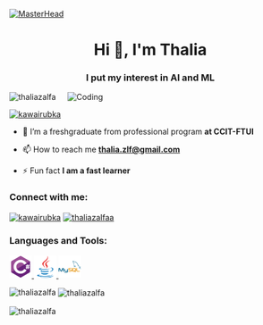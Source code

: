 [![MasterHead](https://i.pinimg.com/564x/8b/aa/5b/8baa5bb80ce306685aa46505ed299153.jpg)](https://thaliazalfa.io)
<h1 align="center">Hi 👋, I'm Thalia</h1>
<h3 align="center">I put my interest in AI and ML </h3>
<img align="right" alt="Coding" width="400" src="https://cdn.dribbble.com/users/1162077/screenshots/3848914/programmer.gif">

<p align="left"> <img src="https://komarev.com/ghpvc/?username=thaliazalfa&label=Profile%20views&color=0e75b6&style=flat" alt="thaliazalfa" /> </p>

<p align="left"> <a href="https://twitter.com/kawairubka" target="blank"><img src="https://img.shields.io/twitter/follow/kawairubka?logo=twitter&style=for-the-badge" alt="kawairubka" /></a> </p>

- 🌱 I’m a freshgraduate from professional program **at CCIT-FTUI**

- 📫 How to reach me **thalia.zlf@gmail.com**

- ⚡ Fun fact **I am a fast learner**

<h3 align="left">Connect with me:</h3>
<p align="left">
<a href="https://twitter.com/kawairubka" target="blank"><img align="center" src="https://raw.githubusercontent.com/rahuldkjain/github-profile-readme-generator/master/src/images/icons/Social/twitter.svg" alt="kawairubka" height="30" width="40" /></a>
<a href="https://instagram.com/thaliazalfaa" target="blank"><img align="center" src="https://raw.githubusercontent.com/rahuldkjain/github-profile-readme-generator/master/src/images/icons/Social/instagram.svg" alt="thaliazalfaa" height="30" width="40" /></a>
</p>

<h3 align="left">Languages and Tools:</h3>
<p align="left"> <a href="https://www.w3schools.com/cs/" target="_blank" rel="noreferrer"> <img src="https://raw.githubusercontent.com/devicons/devicon/master/icons/csharp/csharp-original.svg" alt="csharp" width="40" height="40"/> </a> <a href="https://www.java.com" target="_blank" rel="noreferrer"> <img src="https://raw.githubusercontent.com/devicons/devicon/master/icons/java/java-original.svg" alt="java" width="40" height="40"/> </a> <a href="https://www.mysql.com/" target="_blank" rel="noreferrer"> <img src="https://raw.githubusercontent.com/devicons/devicon/master/icons/mysql/mysql-original-wordmark.svg" alt="mysql" width="40" height="40"/> </a> </p>

<p><img align="left" src="https://github-readme-stats.vercel.app/api/top-langs?username=thaliazalfa&show_icons=true&locale=en&layout=compact" alt="thaliazalfa" /></p>

<p>&nbsp;<img align="center" src="https://github-readme-stats.vercel.app/api?username=thaliazalfa&show_icons=true&locale=en" alt="thaliazalfa" /></p>

<p><img align="center" src="https://github-readme-streak-stats.herokuapp.com/?user=thaliazalfa&" alt="thaliazalfa" /></p>
